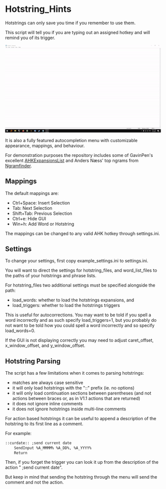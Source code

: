 # Hotstring_Hints

Hotstrings can only save you time if you remember to use them. 

This script will tell you if you are typing out an assigned hotkey and will remind you of its trigger.

![demonstration](./demo.gif)

It is also a fully featured autocompletion menu with customizable appearance, mappings, and behaviour.

For demonstration purposes the repository includes some of GavinPen's excellent [AHKExpansionsList](https://github.com/GavinPen/AHKExpansionsList) and Anders Næss' top ngrams from [Ngramfinder](https://www.ngramfinder.com).

## Mappings

The default mappings are:
* Ctrl+Space: Insert Selection
* Tab:        Next Selection
* Shift+Tab:  Previous Selection
* Ctrl+e:     Hide GUI
* Win+h:      Add Word or Hotstring

The mappings can be changed to any valid AHK hotkey through settings.ini.

## Settings

To change your settings, first copy example_settings.ini to settings.ini.

You will want to direct the settings for hotstring_files, and word_list_files to the paths of your hotstrings and phrase lists. 

For hotstring_files two additional settings must be specified alongside the path:
* load_words: whether to load the hotstrings expansions, and
* load_triggers: whether to load the hotstrings triggers 

This is useful for autocorrections. You may want to be told if you spell a word incorrectly and as such specify load_triggers=1, but you probably do not want to be told how you could spell a word incorrectly and so specify load_words=0.

If the GUI is not displaying correctly you may need to adjust caret_offset, x_window_offset, and y_window_offset.

## Hotstring Parsing

The script has a few limitations when it comes to parsing hotstrings:
* matches are always case sensitive
* it will only load hotstrings with the "::" prefix (ie. no options)
* it will only load continuation sections between parentheses (and not actions between braces or, as in V1.1 actions that are returned)
* it does not ignore inline comments
* it does not ignore hotstrings inside multi-line comments

For action based hotstrings it can be useful to append a description of the hotstring to its first line as a comment. 

For example:
```
::curdate:: ;send current date
    SendInput %A_MMMM% %A_DD%, %A_YYYY%
    Return
```

Then, if you forget the trigger you can look it up from the description of the action " ;send current date".

But keep in mind that sending the hotstring through the menu will send the comment and not the action.